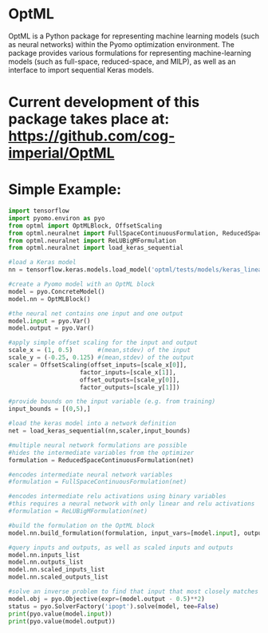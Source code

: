 # OptML
OptML is a Python package for representing machine learning models (such as neural networks) within the Pyomo optimization environment. The package provides various formulations for representing machine-learning models (such as full-space, reduced-space, and MILP), as well as an interface to import sequential Keras models.

# Current development of this package takes place at: https://github.com/cog-imperial/OptML

# Simple Example:
```python
import tensorflow 
import pyomo.environ as pyo
from optml import OptMLBlock, OffsetScaling
from optml.neuralnet import FullSpaceContinuousFormulation, ReducedSpaceContinuousFormulation
from optml.neuralnet import ReLUBigMFormulation
from optml.neuralnet import load_keras_sequential

#load a Keras model
nn = tensorflow.keras.models.load_model('optml/tests/models/keras_linear_131_sigmoid',compile = False)

#create a Pyomo model with an OptML block
model = pyo.ConcreteModel()
model.nn = OptMLBlock()

#the neural net contains one input and one output
model.input = pyo.Var()
model.output = pyo.Var()

#apply simple offset scaling for the input and output
scale_x = (1, 0.5)       #(mean,stdev) of the input
scale_y = (-0.25, 0.125) #(mean,stdev) of the output
scaler = OffsetScaling(offset_inputs=[scale_x[0]],
                    factor_inputs=[scale_x[1]],
                    offset_outputs=[scale_y[0]],
                    factor_outputs=[scale_y[1]])

#provide bounds on the input variable (e.g. from training)
input_bounds = [(0,5),]

#load the keras model into a network definition
net = load_keras_sequential(nn,scaler,input_bounds)

#multiple neural network formulations are possible
#hides the intermediate variables from the optimizer
formulation = ReducedSpaceContinuousFormulation(net)

#encodes intermediate neural network variables
#formulation = FullSpaceContinuousFormulation(net)

#encodes intermediate relu activations using binary variables
#this requires a neural network with only linear and relu activations
#formulation = ReLUBigMFormulation(net)

#build the formulation on the OptML block
model.nn.build_formulation(formulation, input_vars=[model.input], output_vars=[model.output])

#query inputs and outputs, as well as scaled inputs and outputs 
model.nn.inputs_list
model.nn.outputs_list 
model.nn.scaled_inputs_list 
model.nn.scaled_outputs_list

#solve an inverse problem to find that input that most closely matches the output value of 0.5
model.obj = pyo.Objective(expr=(model.output - 0.5)**2)
status = pyo.SolverFactory('ipopt').solve(model, tee=False)
print(pyo.value(model.input))
print(pyo.value(model.output))
```
